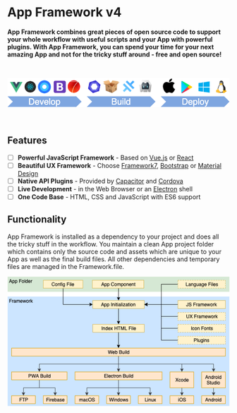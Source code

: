 # App Framework v4

**App Framework combines great pieces of open source code to support your whole workflow with useful scripts and your App with powerful plugins. With App Framework, you can spend your time for your next amazing App and not for the tricky stuff around - free and open source!**

&nbsp;

![Process](./docs/images/processSmall.png)

&nbsp;

## Features

- [ ] **Powerful JavaScript Framework** - Based on [Vue.js](https://vuejs.org/) or [React](https://reactjs.org/)
- [ ] **Beautiful UX Framework** - Choose [Framework7](https://framework7.io/), [Bootstrap](https://getbootstrap.com/) or [Material Design](https://material.io/design/)
- [ ] **Native API Plugins** - Provided by [Capacitor](https://capacitor.ionicframework.com/) and [Cordova](https://cordova.apache.org/)
- [ ] **Live Development** - in the Web Browser or an [Electron](https://electronjs.org/) shell
- [ ] **One Code Base** - HTML, CSS and JavaScript with ES6 support

## Functionality

App Framework is installed as a dependency to your project and does all the tricky stuff in the workflow. You maintain a clean App project folder which contains only the source code and assets which are unique to your App as well as the final build files. All other dependencies and temporary files are managed in the Framework.file.

![Build Flow](./docs/images/buildFlow.png)
